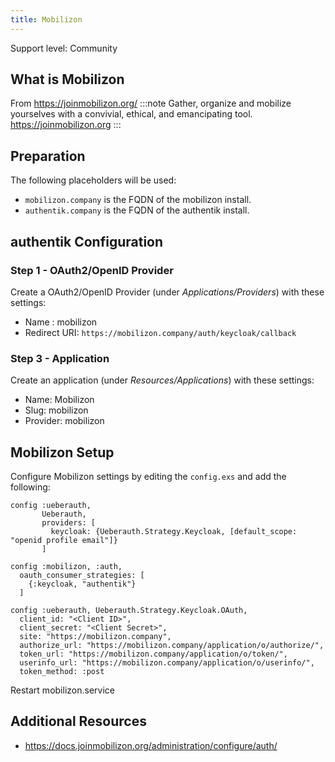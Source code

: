 ```yaml
---
title: Mobilizon
---
```


<span class="badge badge--secondary">Support level: Community</span>

## What is Mobilizon

From https://joinmobilizon.org/
:::note
Gather, organize and mobilize yourselves with a convivial, ethical, and emancipating tool. https://joinmobilizon.org
:::

## Preparation

The following placeholders will be used:

-   `mobilizon.company` is the FQDN of the mobilizon install.
-   `authentik.company` is the FQDN of the authentik install.

## authentik Configuration

### Step 1 - OAuth2/OpenID Provider

Create a OAuth2/OpenID Provider (under _Applications/Providers_) with these settings:

-   Name : mobilizon
-   Redirect URI: `https://mobilizon.company/auth/keycloak/callback`

### Step 3 - Application

Create an application (under _Resources/Applications_) with these settings:

-   Name: Mobilizon
-   Slug: mobilizon
-   Provider: mobilizon

## Mobilizon Setup

Configure Mobilizon settings by editing the `config.exs` and add the following:

```
config :ueberauth,
       Ueberauth,
       providers: [
         keycloak: {Ueberauth.Strategy.Keycloak, [default_scope: "openid profile email"]}
       ]

config :mobilizon, :auth,
  oauth_consumer_strategies: [
    {:keycloak, "authentik"}
  ]

config :ueberauth, Ueberauth.Strategy.Keycloak.OAuth,
  client_id: "<Client ID>",
  client_secret: "<Client Secret>",
  site: "https://mobilizon.company",
  authorize_url: "https://mobilizon.company/application/o/authorize/",
  token_url: "https://mobilizon.company/application/o/token/",
  userinfo_url: "https://mobilizon.company/application/o/userinfo/",
  token_method: :post
```

Restart mobilizon.service

## Additional Resources

-   https://docs.joinmobilizon.org/administration/configure/auth/
